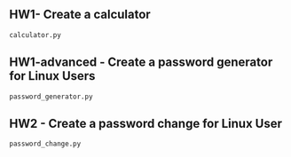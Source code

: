 ## HW1- Create a calculator
`calculator.py`
## HW1-advanced - Create a password generator for Linux Users
`password_generator.py`
## HW2 - Create a password change for Linux User
`password_change.py`

